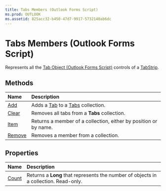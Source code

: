 ```yaml
---
title: Tabs Members (Outlook Forms Script)
ms.prod: OUTLOOK
ms.assetid: 825acc32-b450-47d7-9917-5732140ab6dc
---
```



# Tabs Members (Outlook Forms Script)

Represents all the  [Tab Object (Outlook Forms Script)](tab-object-outlook-forms-script.md) controls of a [TabStrip](tabstrip-object-outlook-forms-script.md).


## Methods



|**Name**|**Description**|
|:-----|:-----|
| [Add](tabs-add-method-outlook-forms-script.md)|Adds a  [Tab](tab-object-outlook-forms-script.md) to a [Tabs](tabs-object-outlook-forms-script.md) collection.|
| [Clear](tabs-clear-method-outlook-forms-script.md)|Removes all tabs from a  **Tabs** collection.|
| [Item](tabs-item-method-outlook-forms-script.md)|Returns a member of a collection, either by position or by name.|
| [Remove](tabs-remove-method-outlook-forms-script.md)|Removes a member from a collection.|



## Properties



|**Name**|**Description**|
|:-----|:-----|
| [Count](tabs-count-property-outlook-forms-script.md)|Returns a  **Long** that represents the number of objects in a collection. Read-only.|



